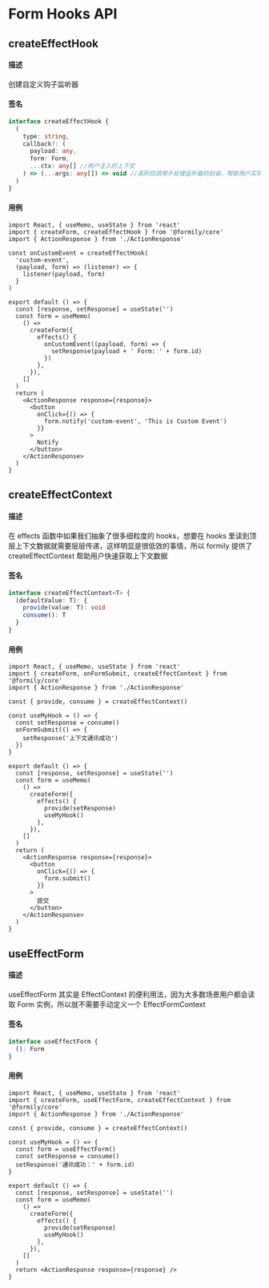 # Form Hooks API

## createEffectHook

#### 描述

创建自定义钩子监听器

#### 签名

```ts
interface createEffectHook {
  (
    type: string,
    callback?: (
      payload: any,
      form: Form,
      ...ctx: any[] //用户注入的上下文
    ) => (...args: any[]) => void //高阶回调用于处理监听器的封装，帮助用户实现参数定制能力
  )
}
```

#### 用例

```tsx
import React, { useMemo, useState } from 'react'
import { createForm, createEffectHook } from '@formily/core'
import { ActionResponse } from './ActionResponse'

const onCustomEvent = createEffectHook(
  'custom-event',
  (payload, form) => (listener) => {
    listener(payload, form)
  }
)

export default () => {
  const [response, setResponse] = useState('')
  const form = useMemo(
    () =>
      createForm({
        effects() {
          onCustomEvent((payload, form) => {
            setResponse(payload + ' Form: ' + form.id)
          })
        },
      }),
    []
  )
  return (
    <ActionResponse response={response}>
      <button
        onClick={() => {
          form.notify('custom-event', 'This is Custom Event')
        }}
      >
        Notify
      </button>
    </ActionResponse>
  )
}
```

## createEffectContext

#### 描述

在 effects 函数中如果我们抽象了很多细粒度的 hooks，想要在 hooks 里读到顶层上下文数据就需要层层传递，这样明显是很低效的事情，所以 formily 提供了 createEffectContext 帮助用户快速获取上下文数据

#### 签名

```ts
interface createEffectContext<T> {
  (defaultValue: T): {
    provide(value: T): void
    consume(): T
  }
}
```

#### 用例

```tsx
import React, { useMemo, useState } from 'react'
import { createForm, onFormSubmit, createEffectContext } from '@formily/core'
import { ActionResponse } from './ActionResponse'

const { provide, consume } = createEffectContext()

const useMyHook = () => {
  const setResponse = consume()
  onFormSubmit(() => {
    setResponse('上下文通讯成功')
  })
}

export default () => {
  const [response, setResponse] = useState('')
  const form = useMemo(
    () =>
      createForm({
        effects() {
          provide(setResponse)
          useMyHook()
        },
      }),
    []
  )
  return (
    <ActionResponse response={response}>
      <button
        onClick={() => {
          form.submit()
        }}
      >
        提交
      </button>
    </ActionResponse>
  )
}
```

## useEffectForm

#### 描述

useEffectForm 其实是 EffectContext 的便利用法，因为大多数场景用户都会读取 Form 实例，所以就不需要手动定义一个 EffectFormContext

#### 签名

```ts
interface useEffectForm {
  (): Form
}
```

#### 用例

```tsx
import React, { useMemo, useState } from 'react'
import { createForm, useEffectForm, createEffectContext } from '@formily/core'
import { ActionResponse } from './ActionResponse'

const { provide, consume } = createEffectContext()

const useMyHook = () => {
  const form = useEffectForm()
  const setResponse = consume()
  setResponse('通讯成功：' + form.id)
}

export default () => {
  const [response, setResponse] = useState('')
  const form = useMemo(
    () =>
      createForm({
        effects() {
          provide(setResponse)
          useMyHook()
        },
      }),
    []
  )
  return <ActionResponse response={response} />
}
```

